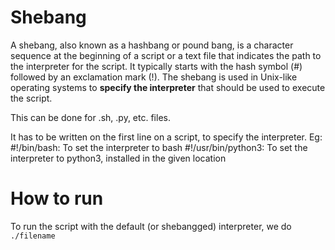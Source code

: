 # Shebang

A shebang, also known as a hashbang or pound bang, is a character sequence at the beginning of a script or a text file that indicates the path to the interpreter for the script. It typically starts with the hash symbol (#) followed by an exclamation mark (!). The shebang is used in Unix-like operating systems to **specify the interpreter** that should be used to execute the script.

This can be done for .sh, .py, etc. files. 

It has to be written on the first line on a script, to specify the interpreter.
Eg: #!/bin/bash: To set the interpreter to bash
    #!/usr/bin/python3: To set the interpreter to python3, installed in the given location


# How to run
To run the script with the default (or shebangged) interpreter, we do ```./filename```